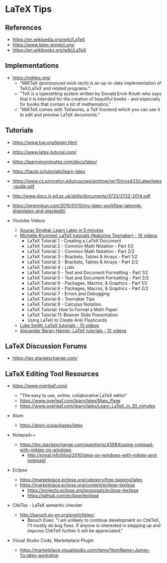 
# LaTeX Tips

## References
- https://en.wikipedia.org/wiki/LaTeX
- https://www.latex-project.org/
- https://en.wikibooks.org/wiki/LaTeX

## Implementations
- https://miktex.org/
  +  "MiKTeX (pronounced mick-tech) is an up-to-date implementation of TeX/LaTeX and related programs."
  + "TeX is a typesetting system written by Donald Ervin Knuth who says that it is intended for the creation of beautiful books - and especially for books that contain a lot of mathematics."
  + "MiKTeX comes with TeXworks, a TeX frontend which you can use it to edit and preview LaTeX documents."


## Tutorials
- https://www.tug.org/begin.html
- https://www.latex-tutorial.com/
- https://learnxinyminutes.com/docs/latex/
- https://hackr.io/tutorials/learn-latex
- https://www.cs.princeton.edu/courses/archive/spr10/cos433/Latex/latex-guide.pdf
- http://www.docs.is.ed.ac.uk/skills/documents/3722/3722-2014.pdf
- https://jeremykun.com/2015/01/10/my-latex-workflow-latexmk-sharelatex-and-stackedit/

- Youtube Videos
  + [Sourav Singhal: Learn Latex in 5 minutes](https://www.youtube.com/watch?v=Y-kXtWdjtmw)
  + [Michelle Krummel: LaTeX tutorials (featuring Texmaker) - 16 videos](https://www.youtube.com/watch?v=SoDv0qhyysQ&list=PL1D4EAB31D3EBC449)
    * LaTeX Tutorial 1 - Creating a LaTeX Document
    * LaTeX Tutorial 2 - Common Math Notation - Part 1/2
    * LaTeX Tutorial 2 - Common Math Notation - Part 2/2
    * LaTeX Tutorial 3 - Brackets, Tables & Arrays - Part 1/2
    * LaTeX Tutorial 3 - Brackets, Tables & Arrays - Part 2/2
    * LaTeX Tutorial 4 - Lists
    * LaTeX Tutorial 5 - Text and Document Formatting - Part 1/2
    * LaTeX Tutorial 5 - Text and Document Formatting - Part 2/2
    * LaTeX Tutorial 6 - Packages, Macros, & Graphics - Part 1/2
    * LaTeX Tutorial 6 - Packages, Macros, & Graphics - Part 2/2
    * LaTeX Tutorial 7 - Errors and Debugging
    * LaTeX Tutorial 8 - Texmaker Tips
    * LaTeX Tutorial 9 - Calculus Notation
    * LaTeX Tutorial: How to Format a Math Paper
    * LaTeX Tutorial 11: Beamer Slide Presentation
    * Using LaTeX to Create Anki Flashcards
  + [Luke Smith: LaTeX tutorials - 10 videos](https://www.youtube.com/watch?v=NwnYHoNtfJ0&list=PL-p5XmQHB_JSQvW8_mhBdcwEyxdVX0c1T)
  + [Alexander Baran-Harper: LaTeX tutorials - 12 videos](https://www.youtube.com/watch?v=FXujG7c9p8g&list=PLNnwglGGYoTtW7o4PHFOSWGevcdFa3v3D)



## LaTeX Discussion Forums
- https://tex.stackexchange.com/



## LaTeX Editing Tool Resources
- https://www.overleaf.com/
  + "The easy to use, online, collaborative LaTeX editor"
  - https://www.overleaf.com/learn/latex/Main_Page
  + https://www.overleaf.com/learn/latex/Learn_LaTeX_in_30_minutes


- Atom
  + https://atom.io/packages/latex


- Notepad++
  + https://tex.stackexchange.com/questions/43984/using-notepad-with-miktex-on-windows
    * http://nimal.info/blog/2010/latex-on-windows-with-miktex-and-notepad/


- Eclipse
  + https://marketplace.eclipse.org/category/free-tagging/latex
  + https://marketplace.eclipse.org/content/eclipse-texlipse
    * https://projects.eclipse.org/proposals/eclipse-texlipse
    * https://github.com/eclipse/texlipse


- ChkTex - LaTeX semantic checker
  + http://baruch.ev-en.org/proj/chktex/
    * Baruch Even: "I am unlikely to continue development on ChkTeX, I'll mostly do bug fixes. If anyone is interested in stepping up and improve ChkTeX further it will be appreciated."


- Visual Studio Code, Marketplace Plugin
  + https://marketplace.visualstudio.com/items?itemName=James-Yu.latex-workshop

